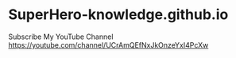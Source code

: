 # SuperHero-knowledge.github.io
Subscribe My YouTube Channel 
https://youtube.com/channel/UCrAmQEfNxJkOnzeYxI4PcXw
